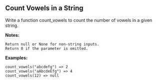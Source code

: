 ## Count Vowels in a String

Write a function count_vowels to count the number of vowels in a given string.

**Notes:**
```
Return null or None for non-string inputs.
Return 0 if the parameter is omitted.
```

**Examples:**
```
count_vowels("abcdefg") => 2
count_vowels("aAbcdeEfg") => 4
count_vowels(12) => null 
```